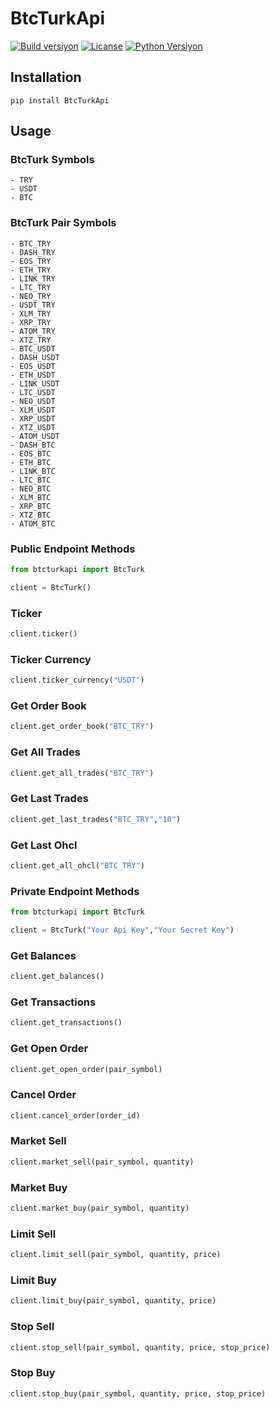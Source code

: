# BtcTurkApi

[![Build versiyon](https://img.shields.io/badge/pypi-0.0.4-brightgreen.svg)](https://pypi.org/project/BtcTurkApi)
[![Licanse](https://img.shields.io/badge/license-mit-lightgrey.svg)](https://pypi.org/project/BtcTurkApi)
[![Python Versiyon](https://img.shields.io/badge/python-2.7%2C3.5%2C3.6-blue.svg)](https://pypi.org/project/BtcTurkApi)

## Installation

```
pip install BtcTurkApi
```
## Usage

### BtcTurk Symbols
	- TRY
	- USDT
	- BTC

### BtcTurk Pair Symbols

	- BTC_TRY
	- DASH_TRY
	- EOS_TRY
	- ETH_TRY
	- LINK_TRY
	- LTC_TRY
	- NEO_TRY
	- USDT_TRY
	- XLM_TRY
	- XRP_TRY
	- ATOM_TRY
	- XTZ_TRY
	- BTC_USDT
	- DASH_USDT
	- EOS_USDT
	- ETH_USDT
	- LINK_USDT
	- LTC_USDT
	- NEO_USDT
	- XLM_USDT
	- XRP_USDT
	- XTZ_USDT
	- ATOM_USDT
	- DASH_BTC
	- EOS_BTC
	- ETH_BTC
	- LINK_BTC
	- LTC_BTC
	- NEO_BTC
	- XLM_BTC
	- XRP_BTC
	- XTZ_BTC
	- ATOM_BTC

### Public Endpoint Methods
```python
from btcturkapi import BtcTurk

client = BtcTurk()
```

### Ticker
```python
client.ticker()
```

### Ticker Currency
```python
client.ticker_currency("USDT")
```

### Get Order Book
```python
client.get_order_book("BTC_TRY")
```

### Get All Trades
```python
client.get_all_trades("BTC_TRY")
```

### Get Last Trades
```python
client.get_last_trades("BTC_TRY","10")
```

### Get Last Ohcl
```python
client.get_all_ohcl("BTC_TRY")
```

### Private Endpoint Methods
```python
from btcturkapi import BtcTurk

client = BtcTurk("Your Api Key","Your Secret Key")
```

### Get Balances
```python
client.get_balances()
```

### Get Transactions
```python
client.get_transactions()
```

### Get Open Order
```python
client.get_open_order(pair_symbol)
```

### Cancel Order
```python
client.cancel_order(order_id)
```

### Market Sell
```python
client.market_sell(pair_symbol, quantity)
```

### Market Buy
```python
client.market_buy(pair_symbol, quantity)
```

### Limit Sell
```python
client.limit_sell(pair_symbol, quantity, price)
```

### Limit Buy
```python
client.limit_buy(pair_symbol, quantity, price)
```

### Stop Sell
```python
client.stop_sell(pair_symbol, quantity, price, stop_price)
```

### Stop Buy
```python
client.stop_buy(pair_symbol, quantity, price, stop_price)
```